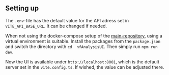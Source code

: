 ## Setting up

The `.env`-file has the default value for the API adress set in `VITE_API_BASE_URL`. It can be changed if needed.

When not using the docker-compose setup of the [main-repository](https://github.com/vktrrdk/nextflowAnalysis), using a virtual environment is suitable.
Install the packages from the `package.json` and switch the directory with `cd  nfAnalysisUI`.
Then simply run `npm run dev`.

Now the UI is available under `http://localhost:8001`, which is the default server set in the `vite.config.ts`.
If wished, the value can be adjusted there.